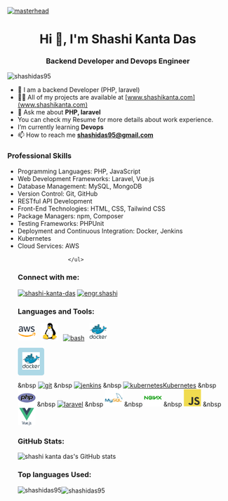 [![masterhead](https://www.digitalsolutionservices.com/img/services/web%20development.gif)](https://github.com/shashidas95)
<h1 align="center">Hi 👋, I'm Shashi Kanta Das</h1>
<h3 align="center">Backend Developer and Devops Engineer</h3>

<p align="left"> <img src="https://komarev.com/ghpvc/?username=shashidas95&label=Profile%20views&color=0e75b6&style=flat-square" alt="shashidas95" /> </p>

- 🌱 I am a backend Developer (PHP, laravel)
- 👨‍💻 All of my projects are available at [www.shashikanta.com](www.shashikanta.com)<br>
- 💬 Ask me about **PHP, laravel**
- You can check my Resume for more details about work experience.
- I’m currently learning **Devops**
- 📫 How to reach me **shashidas95@gmail.com**
  
<h3>Professional Skills</h3>
                    <ul>
                        <li> Programming Languages: PHP, JavaScript</li>
                        <li> Web Development Frameworks: Laravel, Vue.js </li>
                        <li> Database Management: MySQL, MongoDB</li>
                        <li> Version Control: Git, GitHub</li>
                        <li> RESTful API Development</li>
                        <li> Front-End Technologies: HTML, CSS, Tailwind CSS</li>
                        <li> Package Managers: npm, Composer</li>
                        <li> Testing Frameworks: PHPUnit</li>
                        <li> Deployment and Continuous Integration: Docker, Jenkins</li>    
                        <li> Kubernetes</li>                      
                        <li>Cloud Services: AWS </li>
                   
                    </ul>
<h3 align="left">Connect with me:</h3>
<p align="left">
<a href="https://linkedin.com/in/shashi-kanta-das" target="blank"><img align="center" src="https://raw.githubusercontent.com/rahuldkjain/github-profile-readme-generator/master/src/images/icons/Social/linked-in-alt.svg" alt="shashi-kanta-das" height="30" width="40" /></a>
<a href="https://fb.com/engr.shashi" target="blank"><img align="center" src="https://raw.githubusercontent.com/rahuldkjain/github-profile-readme-generator/master/src/images/icons/Social/facebook.svg" alt="engr.shashi" height="30" width="40" /></a>
</p>

<h3 align="left">Languages and Tools:</h3>
<p align="left"> <a href="https://aws.amazon.com" target="_blank" rel="noreferrer"><img src="https://raw.githubusercontent.com/devicons/devicon/master/icons/amazonwebservices/amazonwebservices-original-wordmark.svg" alt="aws" width="40" height="40"/></a> 
&nbsp 
<a href="https://www.linux.org/" target="_blank" rel="noreferrer"><img src="https://raw.githubusercontent.com/devicons/devicon/master/icons/linux/linux-original.svg" alt="linux" width="40" height="40"/></a>
  &nbsp
<a href="https://www.gnu.org/software/bash/" target="_blank" rel="noreferrer"><img src="https://www.vectorlogo.zone/logos/gnu_bash/gnu_bash-icon.svg" alt="bash" width="40" height="40"/></a> &nbsp
  <a href="https://www.docker.com/" target="_blank" rel="noreferrer"><img src="https://raw.githubusercontent.com/devicons/devicon/master/icons/docker/docker-original-wordmark.svg" alt="docker" width="40" height="40"/></a> 
  <div style="background-color: lightblue; display: inline-block; padding: 10px; border-radius: 5px;">
  <a href="https://www.docker.com/" target="_blank" rel="noreferrer">
    <img src="https://raw.githubusercontent.com/devicons/devicon/master/icons/docker/docker-original-wordmark.svg" alt="docker" width="40" height="40"/>
  </a>
</div>

&nbsp
  <a href="https://git-scm.com/" target="_blank" rel="noreferrer"> <img src="https://www.vectorlogo.zone/logos/git-scm/git-scm-icon.svg" alt="git" width="40" height="40"/></a>  &nbsp
  <a href="https://www.jenkins.io" target="_blank" rel="noreferrer"> <img src="https://www.vectorlogo.zone/logos/jenkins/jenkins-icon.svg" alt="jenkins" width="40" height="40"/></a> &nbsp
  <a href="https://kubernetes.io" target="_blank" rel="noreferrer"><img src="https://www.vectorlogo.zone/logos/kubernetes/kubernetes-icon.svg" alt="kubernetes" width="40" height="40"/>Kubernetes</a>
&nbsp
  <a href="https://www.php.net" target="_blank" rel="noreferrer"><img src="https://raw.githubusercontent.com/devicons/devicon/master/icons/php/php-original.svg" alt="php" width="40" height="40"/></a> 
&nbsp
  <a href="https://laravel.com/" target="_blank" rel="noreferrer"><img src="https://cdn.jsdelivr.net/gh/devicons/devicon@latest/icons/laravel/laravel-original.svg" alt="laravel" width="40" height="40"/></a> 
&nbsp
  <a href="https://www.mysql.com/" target="_blank" rel="noreferrer"><img src="https://raw.githubusercontent.com/devicons/devicon/master/icons/mysql/mysql-original-wordmark.svg" alt="mysql" width="40" height="40"/></a> 
&nbsp
  <a href="https://www.nginx.com" target="_blank" rel="noreferrer"><img src="https://raw.githubusercontent.com/devicons/devicon/master/icons/nginx/nginx-original.svg" alt="nginx" width="40" height="40"/></a> 
&nbsp
  <a href="https://developer.mozilla.org/en-US/docs/Web/JavaScript" target="_blank" rel="noreferrer"><img src="https://raw.githubusercontent.com/devicons/devicon/master/icons/javascript/javascript-original.svg" alt="javascript" width="40" height="40"/></a>
&nbsp
  <a href="https://vuejs.org/" target="_blank" rel="noreferrer"><img src="https://raw.githubusercontent.com/devicons/devicon/master/icons/vuejs/vuejs-original-wordmark.svg" alt="vuejs" width="40" height="40"/></a></p> 
<h3 align="left">GitHub Stats:</h3>

![shashi kanta das's GitHub stats](https://github-readme-stats.vercel.app/api?username=shashidas95&show_icons=true&theme=dark)

<h3 align="left">Top languages Used:</h3>

<p><img align="left" src="https://github-readme-stats.vercel.app/api/top-langs?username=shashidas95&show_icons=true&theme=dark&locale=en&layout=compact" alt="shashidas95" /></p>
<p><img align="center" src="https://github-readme-streak-stats.herokuapp.com/?user=shashidas95&theme=dark" alt="shashidas95" /></p>


